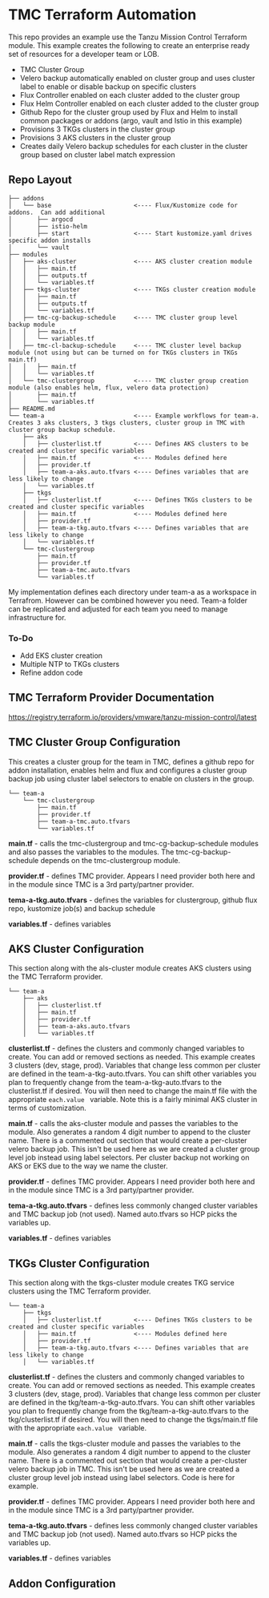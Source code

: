 # TMC Terraform Automation

This repo provides an example use the Tanzu Mission Control Terraform module.  This example creates the following to create an enterprise ready set of resources for a developer team or LOB.

- TMC Cluster Group
- Velero backup automatically enabled on cluster group and uses cluster label to enable or disable backup on specific clusters
- Flux Controller enabled on each cluster added to the cluster group
- Flux Helm Controller enabled on each cluster added to the cluster group
- Github Repo for the cluster group used by Flux and Helm to install common packages or addons (argo, vault and Istio in this example)
- Provisions 3 TKGs clusters in the cluster group
- Provisions 3 AKS clusters in the cluster group
- Creates daily Velero backup schedules for each cluster in the cluster group based on cluster label match expression

## Repo Layout
```
├── addons
│   └── base                       <---- Flux/Kustomize code for addons.  Can add additional
│       ├── argocd
│       ├── istio-helm
│       ├── start                  <---- Start kustomize.yaml drives specific addon installs
│       └── vault
├── modules                     
│   ├── aks-cluster                <---- AKS cluster creation module
│   │   ├── main.tf
│   │   ├── outputs.tf
│   │   └── variables.tf
│   ├── tkgs-cluster               <---- TKGs cluster creation module
│   │   ├── main.tf
│   │   ├── outputs.tf
│   │   └── variables.tf
│   ├── tmc-cg-backup-schedule     <---- TMC cluster group level backup module
│   │   ├── main.tf
│   │   └── variables.tf
│   ├── tmc-cl-backup-schedule     <---- TMC cluster level backup module (not using but can be turned on for TKGs clusters in TKGs main.tf)
│   │   ├── main.tf
│   │   └── variables.tf
│   └── tmc-clustergroup           <---- TMC cluster group creation module (also enables helm, flux, velero data protection)
│       ├── main.tf
│       └── variables.tf
├── README.md
└── team-a                         <---- Example workflows for team-a.  Creates 3 aks clusters, 3 tkgs clusters, cluster group in TMC with cluster group backup schedule.  
    ├── aks
    │   ├── clusterlist.tf         <---- Defines AKS clusters to be created and cluster specific variables
    │   ├── main.tf                <---- Modules defined here
    │   ├── provider.tf
    │   ├── team-a-aks.auto.tfvars <---- Defines variables that are less likely to change
    │   └── variables.tf
    ├── tkgs
    │   ├── clusterlist.tf         <---- Defines TKGs clusters to be created and cluster specific variables
    │   ├── main.tf                <---- Modules defined here
    │   ├── provider.tf
    │   ├── team-a-tkg.auto.tfvars <---- Defines variables that are less likely to change
    │   └── variables.tf
    └── tmc-clustergroup
        ├── main.tf
        ├── provider.tf
        ├── team-a-tmc.auto.tfvars
        └── variables.tf
```    
My implementation defines each directory under team-a as a workspace in Terrafrom.  However can be combined however you need.  Team-a folder can be replicated and adjusted for each team you need to manage infrastructure for.

### To-Do
- Add EKS cluster creation
- Multiple NTP to TKGs clusters
- Refine addon code

## TMC Terraform Provider Documentation

https://registry.terraform.io/providers/vmware/tanzu-mission-control/latest
 
## TMC Cluster Group Configuration

This creates a cluster group for the team in TMC, defines a github repo for addon installation, enables helm and flux and configures a cluster group backup job using cluster label selectors to enable on clusters in the group.

```
└── team-a 
    └── tmc-clustergroup
        ├── main.tf
        ├── provider.tf
        ├── team-a-tmc.auto.tfvars
        └── variables.tf
```
**main.tf** - calls the tmc-clustergroup and tmc-cg-backup-schedule modules and also passes the variables to the modules.  The tmc-cg-backup-schedule depends on the tmc-clustergroup module.

**provider.tf** - defines TMC provider.  Appears I need provider both here and in the module since TMC is a 3rd party/partner provider.

**tema-a-tkg.auto.tfvars** - defines the variables for clustergroup, github flux repo, kustomize job(s) and backup schedule 

**variables.tf** - defines variables

## AKS Cluster Configuration

This section along with the als-cluster module creates AKS clusters using the TMC Terraform provider.

```
└── team-a  
    ├── aks
    │   ├── clusterlist.tf
    │   ├── main.tf
    │   ├── provider.tf
    │   ├── team-a-aks.auto.tfvars
    │   └── variables.tf
```
**clusterlist.tf** - defines the clusters and commonly changed variables to create.  You can add or removed sections as needed.  This example creates 3 clusters (dev, stage, prod).  Variables that change less common per cluster are defined in the team-a-tkg-auto.tfvars.  You can shift other variables you plan to frequently change from the team-a-tkg-auto.tfvars to the clusterlist.tf if desired.  You will then need to change the main.tf file with the appropriate `each.value ` variable.  Note this is a fairly minimal AKS cluster in terms of customization.

**main.tf** - calls the aks-cluster module and passes the variables to the module.  Also generates a random 4 digit number to append to the cluster name.  There is a commented out section that would create a per-cluster velero backup job.  This isn't be used here as we are created a cluster group level job instead using label selectors.  Per cluster backup not working on AKS or EKS due to the way we name the cluster.

**provider.tf** - defines TMC provider.  Appears I need provider both here and in the module since TMC is a 3rd party/partner provider.

**tema-a-tkg.auto.tfvars** - defines less commonly changed cluster variables and TMC backup job (not used). Named auto.tfvars so HCP picks the variables up.  

**variables.tf** - defines variables

## TKGs Cluster Configuration

This section along with the tkgs-cluster module creates TKG service clusters using the TMC Terraform provider.

```
└── team-a  
    ├── tkgs
    │   ├── clusterlist.tf         <---- Defines TKGs clusters to be created and cluster specific variables
    │   ├── main.tf                <---- Modules defined here
    │   ├── provider.tf
    │   ├── team-a-tkg.auto.tfvars <---- Defines variables that are less likely to change
    │   └── variables.tf
```
**clusterlist.tf** - defines the clusters and commonly changed variables to create.  You can add or removed sections as needed.  This example creates 3 clusters (dev, stage, prod).  Variables that change less common per cluster are defined in the tkg/team-a-tkg-auto.tfvars.  You can shift other variables you plan to frequently change from the tkg/team-a-tkg-auto.tfvars to the tkg/clusterlist.tf if desired.  You will then need to change the tkgs/main.tf file with the appropriate `each.value ` variable.

**main.tf** - calls the tkgs-cluster module and passes the variables to the module.  Also generates a random 4 digit number to append to the cluster name.  There is a commented out section that would create a per-cluster velero backup job in TMC.  This isn't be used here as we are created a cluster group level job instead using label selectors.  Code is here for example.

**provider.tf** - defines TMC provider.  Appears I need provider both here and in the module since TMC is a 3rd party/partner provider.

**tema-a-tkg.auto.tfvars** - defines less commonly changed cluster variables and TMC backup job (not used).  Named auto.tfvars so HCP picks the variables up.  

**variables.tf** - defines variables

## Addon Configuration